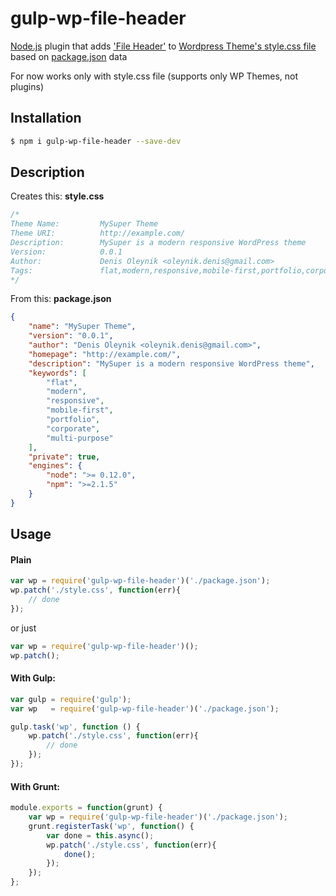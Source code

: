 # gulp-wp-file-header

[Node.js](https://nodejs.org) plugin that adds ['File Header'](https://codex.wordpress.org/File_Header) to [Wordpress Theme's style.css file](https://codex.wordpress.org/Theme_Development#Theme_Stylesheet) based on [package.json](https://docs.npmjs.com/files/package.json) data

For now works only with style.css file (supports only WP Themes, not plugins)

## Installation

```bash
$ npm i gulp-wp-file-header --save-dev
```

## Description
Creates this:
**style.css**
```css
/*
Theme Name:         MySuper Theme
Theme URI:          http://example.com/
Description:        MySuper is a modern responsive WordPress theme
Version:            0.0.1
Author:             Denis Oleynik <oleynik.denis@gmail.com>
Tags:               flat,modern,responsive,mobile-first,portfolio,corporate,multi-purpose
*/

```

From this:
**package.json**
```json
{
    "name": "MySuper Theme",
    "version": "0.0.1",
    "author": "Denis Oleynik <oleynik.denis@gmail.com>",
    "homepage": "http://example.com/",
    "description": "MySuper is a modern responsive WordPress theme",
    "keywords": [
        "flat",
        "modern",
        "responsive",
        "mobile-first",
        "portfolio",
        "corporate",
        "multi-purpose"
    ],
    "private": true,
    "engines": {
        "node": ">= 0.12.0",
        "npm": ">=2.1.5"
    }
}

```
## Usage
#### Plain
```js
var wp = require('gulp-wp-file-header')('./package.json');
wp.patch('./style.css', function(err){
    // done
});
```
or just
```js
var wp = require('gulp-wp-file-header')();
wp.patch();
```

#### With Gulp:
```js
var gulp = require('gulp');
var wp   = require('gulp-wp-file-header')('./package.json');

gulp.task('wp', function () {
    wp.patch('./style.css', function(err){
        // done
    });
});
```

#### With Grunt:
```js
module.exports = function(grunt) {
    var wp = require('gulp-wp-file-header')('./package.json');
    grunt.registerTask('wp', function() {
        var done = this.async();
        wp.patch('./style.css', function(err){
            done();
        });
    });
};
```